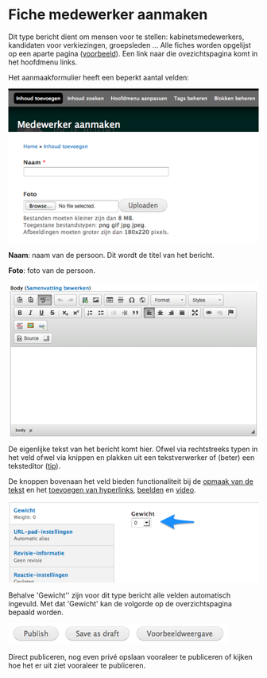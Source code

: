 # Fiche medewerker aanmaken 

Dit type bericht dient om mensen voor te stellen: kabinetsmedewerkers, kandidaten voor verkiezingen, groepsleden ... Alle fiches worden opgelijst op een aparte pagina ([voorbeeld](http://tineheyse.be/kabinet)). Een link naar die ovezichtspagina komt in het hoofdmenu links. 

Het aanmaakformulier heeft een beperkt aantal velden:

![](../beelden/medewerker_aanmaken.png)

**Naam**: naam van de persoon. Dit wordt de titel van het bericht.

**Foto**:  foto van de persoon.

![](../beelden/bericht_aanmaken_2.png)

De eigenlijke tekst van het bericht komt hier. Ofwel via rechtstreeks typen in het veld ofwel via knippen en plakken uit een tekstverwerker of (beter) een teksteditor ([tip]()). 

De knoppen bovenaan het veld bieden functionaliteit bij de [opmaak van de tekst](./wysiwyg_editor.md) en het [toevoegen van hyperlinks](../faq_tips/links_toevoegen.md), [beelden](../faq_tips/beelden_toevoegen.md) en [video](../faq_tips/video_toevoegen.md).

![](../beelden/medewerker_aanmaken_1.png)

Behalve 'Gewicht'' zijn voor dit type bericht alle velden automatisch ingevuld. Met dat 'Gewicht' kan de volgorde op de overzichtspagina bepaald worden.

![](../beelden/bericht_aanmaken_7.png)

Direct publiceren, nog even privé opslaan vooraleer te publiceren of kijken hoe het er uit ziet vooraleer te publiceren.

